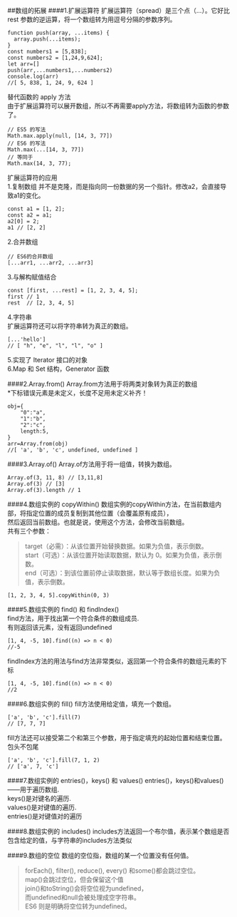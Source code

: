 ##数组的拓展
####1.扩展运算符
扩展运算符（spread）是三个点（...）。它好比 rest 参数的逆运算，将一个数组转为用逗号分隔的参数序列。
```
function push(array, ...items) {
  array.push(...items);
}
const numbers1 = [5,838];
const numbers2 = [1,24,9,624];
let arr=[]
push(arr,...numbers1,...numbers2)
console.log(arr)
//[ 5, 838, 1, 24, 9, 624 ]
```
替代函数的 apply 方法     
由于扩展运算符可以展开数组，所以不再需要apply方法，将数组转为函数的参数了。
```
// ES5 的写法
Math.max.apply(null, [14, 3, 77])
// ES6 的写法
Math.max(...[14, 3, 77])
// 等同于
Math.max(14, 3, 77);
```
扩展运算符的应用    
1.复制数组
并不是克隆，而是指向同一份数据的另一个指针。修改a2，会直接导致a1的变化。
```
const a1 = [1, 2];
const a2 = a1;
a2[0] = 2;
a1 // [2, 2]
```
2.合并数组
```
// ES6的合并数组
[...arr1, ...arr2, ...arr3]
```

3.与解构赋值结合
```
const [first, ...rest] = [1, 2, 3, 4, 5];
first // 1
rest  // [2, 3, 4, 5]
```
4.字符串      
扩展运算符还可以将字符串转为真正的数组。
```
[...'hello']
// [ "h", "e", "l", "l", "o" ]
```
5.实现了 Iterator 接口的对象       
6.Map 和 Set 结构，Generator 函数       

####2.Array.from()
Array.from方法用于将两类对象转为真正的数组      
*下标错误元素是未定义，长度不足用未定义补齐！
```
obj={
	"0":"a",
	"1":"b",
	"2":"c",
	length:5,
}
arr=Array.from(obj)
//[ 'a', 'b', 'c', undefined, undefined ]
```
####3.Array.of()
Array.of方法用于将一组值，转换为数组。
```
Array.of(3, 11, 8) // [3,11,8]
Array.of(3) // [3]
Array.of(3).length // 1
```

####4.数组实例的 copyWithin()
数组实例的copyWithin方法，在当前数组内部，将指定位置的成员复制到其他位置（会覆盖原有成员），    
然后返回当前数组。也就是说，使用这个方法，会修改当前数组。    
共有三个参数：
>target（必需）：从该位置开始替换数据。如果为负值，表示倒数。    
>start（可选）：从该位置开始读取数据，默认为 0。如果为负值，表示倒数。   
>end（可选）：到该位置前停止读取数据，默认等于数组长度。如果为负值，表示倒数。   
```
[1, 2, 3, 4, 5].copyWithin(0, 3)
```
####5.数组实例的 find() 和 findIndex()   
find方法，用于找出第一个符合条件的数组成员.    
有则返回该元素，没有返回undefined
```
[1, 4, -5, 10].find((n) => n < 0)
//-5
```
findIndex方法的用法与find方法非常类似，返回第一个符合条件的数组元素的下标
```
[1, 4, -5, 10].find((n) => n < 0)
//2
```
####6.数组实例的 fill()
fill方法使用给定值，填充一个数组。
```
['a', 'b', 'c'].fill(7)
// [7, 7, 7]
```
fill方法还可以接受第二个和第三个参数，用于指定填充的起始位置和结束位置。    
包头不包尾
```
['a', 'b', 'c'].fill(7, 1, 2)
// ['a', 7, 'c']
```
####7.数组实例的 entries()，keys() 和 values() 
entries()，keys()和values()——用于遍历数组.   
keys()是对键名的遍历.   
values()是对键值的遍历.   
entries()是对键值对的遍历   

####8.数组实例的 includes()
includes方法返回一个布尔值，表示某个数组是否包含给定的值，与字符串的includes方法类似

####9.数组的空位
数组的空位指，数组的某一个位置没有任何值。
>forEach(), filter(), reduce(), every() 和some()都会跳过空位。    
map()会跳过空位，但会保留这个值      
join()和toString()会将空位视为undefined，    
而undefined和null会被处理成空字符串。      
ES6 则是明确将空位转为undefined。

